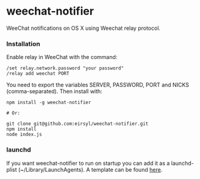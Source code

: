 weechat-notifier
================

WeeChat notifications on OS X using Weechat relay protocol.


### Installation

Enable relay in WeeChat with the command: 

    /set relay.network.password "your password"
    /relay add weechat PORT

You need to export the variables SERVER, PASSWORD, PORT and NICKS (comma-separated).
Then install with: 

    npm install -g weechat-notifier
    
    # Or:
    
    git clone git@github.com:eirsyl/weechat-notifier.git
    npm install 
    node index.js

### launchd

If you want weechat-notifier to run on startup you can add it as a launchd-plist (~/Library/LaunchAgents). A template can be found [here](https://gist.github.com/ekmartin/05b794ac1a2eaa803ff0).
